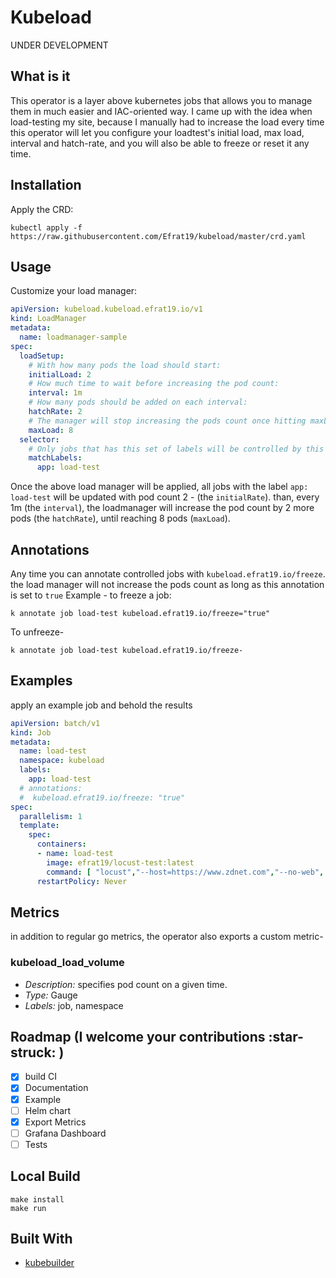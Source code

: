 # Kubeload

UNDER DEVELOPMENT

## What is it

This operator is a layer above kubernetes jobs that allows you to manage them in much easier and IAC-oriented way.
I came up with the idea when load-testing my site, because I manually had to increase the load every time
this operator will let you configure your loadtest's initial load, max load, interval and hatch-rate, and you will also be able to freeze or reset it any time.

## Installation
Apply the CRD:
```console
kubectl apply -f https://raw.githubusercontent.com/Efrat19/kubeload/master/crd.yaml
```
## Usage
Customize your load manager:
```yaml
apiVersion: kubeload.kubeload.efrat19.io/v1
kind: LoadManager
metadata:
  name: loadmanager-sample
spec:
  loadSetup:
    # With how many pods the load should start:
    initialLoad: 2
    # How much time to wait before increasing the pod count:
    interval: 1m
    # How many pods should be added on each interval:
    hatchRate: 2
    # The manager will stop increasing the pods count once hitting maxLoad:
    maxLoad: 8
  selector:
    # Only jobs that has this set of labels will be controlled by this manager
    matchLabels:
      app: load-test
```
Once the above load manager will be applied, all jobs with the label `app: load-test` will be updated with pod count 2 - (the `initialRate`). than, every 1m (the `interval`), the loadmanager will increase the pod count by 2 more pods (the `hatchRate`), until reaching 8 pods (`maxLoad`).

## Annotations
Any time you can annotate controlled jobs with `kubeload.efrat19.io/freeze`. the load manager will not increase the pods count as long as this annotation is set to `true`
Example - to freeze a job:
```console
k annotate job load-test kubeload.efrat19.io/freeze="true"
```
To unfreeze-
```console
k annotate job load-test kubeload.efrat19.io/freeze-
```

## Examples
apply an example job and behold the results
```yaml
apiVersion: batch/v1
kind: Job
metadata:
  name: load-test
  namespace: kubeload
  labels:
    app: load-test
  # annotations:
  #  kubeload.efrat19.io/freeze: "true"
spec:
  parallelism: 1
  template:
    spec:
      containers:
      - name: load-test
        image: efrat19/locust-test:latest
        command: [ "locust","--host=https://www.zdnet.com","--no-web", "-c 1", "-r 1"]
      restartPolicy: Never
```
## Metrics
in addition to regular go metrics, the operator also exports a custom metric-
### kubeload_load_volume
- *Description:* specifies pod count on a given time.
- *Type:* Gauge
- *Labels:* job, namespace

## Roadmap (I welcome your contributions :star-struck: )

- [X] build CI
- [X] Documentation
- [X] Example
- [ ] Helm chart
- [X] Export Metrics
- [ ] Grafana Dashboard
- [ ] Tests

## Local Build
```console
make install
make run
``` 

## Built With
- [kubebuilder](https://book.kubebuilder.io/quick-start.html)










